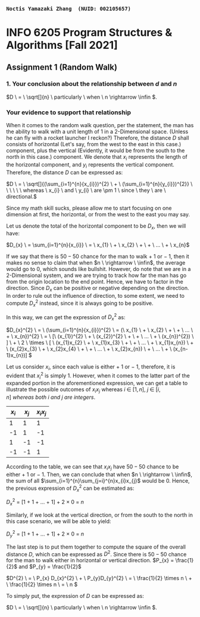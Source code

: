 ### `Noctis Yamazaki Zhang  (NUID: 002105657)          `

# INFO 6205 Program Structures & Algorithms [Fall 2021]

## Assignment 1 (Random Walk)

### 1. Your **conclusion** about the relationship between $d$ and $n$

$D \ = \ \sqrt[]{n} \ particularly \ when \ n \rightarrow \infin $.

### Your **evidence** to support that relationship

 

When it comes to the random walk question, per the statement, the man has the ability to walk with a unit length of 1 in a 2-Dimensional space. (Unless he can fly with a rocket launcher I reckon?) Therefore, the distance $D$ shall consists of horizontal (Let's say, from the west to the east in this case.) component, plus the vertical (Evidently, it would be from the south to the north in this case.) component. We denote that $x_{i}$ represents the length of the horizontal component, and $y_{i}$ represents the vertical component.  Therefore, the distance $D$ can be expressed as:

$D \ = \ \sqrt[]{(\sum_{i=1}^{n}{x_{i}})^{2} \ + \ (\sum_{i=1}^{n}{y_{i}})^{2}} \ \ \ \ \ \ whereas \ x_{i} \ and \ y_{i} \ are \pm 1 \ since \ they \ are \ directional.$

Since my math skill sucks, please allow me to start focusing on one dimension at first, the horizontal, or from the west to the east you may say.

Let us denote the total of the horizontal component to be $D_{x}$, then we will have:

$D_{x} \ = \sum_{i=1}^{n}{x_{i}} \ = \ x_{1} \ + \ x_{2} \ + \ + \ ... \ + \ x_{n}$

If we say that there is $50-50$ chance for the man to walk $+ \ 1$ or $- \ 1$, then it makes no sense to claim that when $n \ \rightarrow \ \infin$, the average would go to $0$, which sounds like bullshit. However, do note that we are in a 2-Dimensional system, and we are trying to track how far the man has go from the origin location to the end point. Hence, we have to factor in the direction. Since $D_{x}$ can be positive or negative depending on the direction. In order to rule out the influence of direction, to some extent, we need to compute $D_{x}^{2}$ instead, since it is always going to be positive.

In this way, we can get the expression of  $D_{x}^{2}$ as:

$D_{x}^{2} \ = \ (\sum_{i=1}^{n}{x_{i}})^{2} \ = (\ x_{1} \ + \ x_{2} \ + \ + \ ... \ + \ x_{n})^{2} \\ = \ [\ (x_{1})^{2} \ + \ (x_{2})^{2} \ + \ + \ ... \ + \ (x_{n})^{2}) \ ] \ + \ 2 \ \times \ [ \ (x_{1}x_{2} \ + \ x_{1}x_{3} \ + \ + \ ... \ + \ x_{1}x_{n}) \ + \\ (x_{2}x_{3} \ + \ x_{2}x_{4} \ + \ + \ ... \ + \ x_{2}x_{n}) \ + \ ... \ + \ (x_{n-1}x_{n})] $

Let us consider $x_{i}$, since each value is either $+ \ 1$ or $- \ 1$, therefore, it is evident that $x_{i}^{2}$ is simply $1$. However, when it comes to the latter part of the expanded portion in the aforementioned expression, we can get a table to illustrate the possible outcomes of ${x_{i}x_{j}}$ whereas $i \ \in \ [1,n] , \ j \ \in \ [i,n] \ whereas \ both \ i \ and \ j \ are \ integers.$ 

| $x_{i}$ | $x_{j}$ | $x_{i}x_{j}$ |
| ------- | ------- | ------------ |
| 1       | 1       | 1            |
| -1      | 1       | -1           |
| 1       | -1      | -1           |
| -1      | -1      | 1            |

According to the table, we can see that $x_{i}x_{j}$ have $50-50$ chance to be either $+ \ 1$ or $- \ 1$. Then, we can conclude that when  $n \ \rightarrow \ \infin$, the sum of all $\sum_{i=1}^{n}\sum_{j=i}^{n}x_{i}x_{j}$ would be $0$. Hence, the previous expression of $D_{x}^{2}$ can be estimated as:

$D_{x}^{2} \ = \ [1 \ + \ 1 \ + \ ... \ + \ 1] \ + \ 2 \ \times \ 0 \ = \ n$

Similarly, if we look at the vertical direction, or from the south to the north in this case scenario, we will be able to yield:

$D_{y}^{2} \ = \ [1 \ + \ 1 \ + \ ... \ + \ 1] \ + \ 2 \ \times \ 0 \ = \ n$

The last step is to put them together to compute the square of the overall distance $D$, which can be expressed as $D^{2}$. Since there is $50-50$ chance for the man to walk either in horizontal or vertical direction. $P_{x} = \frac{1}{2}$ and $P_{y} = \frac{1}{2}$ 

$D^{2} \ = \ P_{x} D_{x}^{2} \ + \ P_{y}D_{y}^{2} \ = \ \frac{1}{2} \times n \ + \ \frac{1}{2} \times n \ = \ n $

To simply put, the expression of $D$ can be expressed as:

$D \ = \ \sqrt[]{n} \ particularly \ when \ n \rightarrow \infin $.



